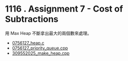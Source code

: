 # 1116 . Assignment 7 - Cost of Subtractions

用 Max Heap 不斷拿出最大的兩個數來處理。

- [0756127_heap.c](submissions/accepted/0756127_heap.c)
- [0756127_priority_queue.cpp](submissions/accepted/0756127_priority_queue.cpp)
- [309552025_make_heap.cpp](submissions/accepted/309552025_make_heap.cpp)
